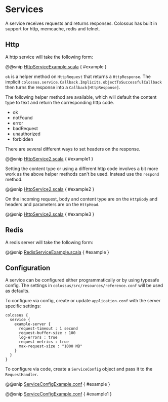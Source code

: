 # Services

A service receives requests and returns responses. Colossus has built in support for http, memcache, redis and telnet.

## Http

A http service will take the following form:

@@snip [HttpServiceExample.scala](../scala/HttpServiceExample.scala) { #example }

`ok` is a helper method on `HttpRequest` that returns a `HttpResponse`. The implicit 
`colossus.service.Callback.Implicits.objectToSuccessfulCallback` then turns the response into a `Callback[HttpResponse]`.

The following helper method are available, which will default the content type to text and return the corresponding 
http code.

+ ok
+ notFound
+ error
+ badRequest
+ unauthorized
+ forbidden

There are several different ways to set headers on the response.

@@snip [HttpService2.scala](../scala/HttpService2.scala) { #example1 }

Setting the content type or using a different http code involves a bit more work as the above helper methods can't be 
used. Instead use the `respond` method.

@@snip [HttpService2.scala](../scala/HttpService2.scala) { #example2 }

On the incoming request, body and content type are on the `HttpBody` and headers and parameters are on the 
`HttpHead`.

@@snip [HttpService2.scala](../scala/HttpService2.scala) { #example3 }

## Redis

A redis server will take the following form:

@@snip [RedisServiceExample.scala](../scala/RedisServiceExample.scala) { #example }


## Configuration

A service can be configured either programmatically or by using typesafe config. The settings in 
`colossus/src/resources/reference.conf` will be used as defaults.

To configure via config, create or update `application.conf` with the server specific settings:

```
colossus {
  service {
    example-server {
      request-timeout : 1 second
      request-buffer-size : 100
      log-errors : true
      request-metrics : true
      max-request-size : "1000 MB"
    }
  }
}
```

To configure via code, create a `ServiceConfig` object and pass it to the `RequestHandler`.

@@snip [ServiceConfigExample.conf](../scala/ServiceConfigExample.scala) { #example }

@@snip [ServiceConfigExample.conf](../scala/ServiceConfigExample.scala) { #example1 }
